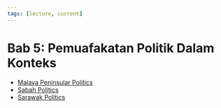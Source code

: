 ```yaml
---
tags: [lecture, current]
---
```


# Bab 5: Pemuafakatan Politik Dalam Konteks

- [Malaya Peninsular Politics](202309082050.md)
- [Sabah Politics](202309082159.md)
- [Sarawak Politics](202309082257.md)
